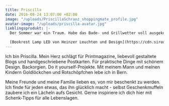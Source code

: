 ```yaml
---
title: Priscilla
date: 2016-08-24 13:07:00 +02:00
image: "/uploads/PriscillaSchranz_shoppingmate_profile.jpg"
avatar-image: "/uploads/priscilla-avatar.jpg"
lieblingsprodukt: |-
  Der Sommer war ein Traum. Habe das Bade- und Grillwetter voll ausgekostet. Allerdings freue ich mich nun auf den Herbst, auf gemütliche Abende zuhause. Neben meinem Bett stapeln sich Bücher, die ich nun liebend gerne lesen werde. Dafür hab ich nun DIE Lampe gefunden. Eine, die nicht nur hübsch aussieht, sondern auch noch praktisch ist. Mein aktueller Schmöker hat nun immer einen festen Platz und perfektioniert gleichzeitig das Design dieser zeitlos schönen Bookrest Lamp. Angeboten wird sie von Heinzer Leuchten und Design, einem Laden aus der Lorraine in Bern. Da kann man sich übrigens auch die Skyline von Bern (oder Zürich und Basel) kaufen und an die Wand hängen - die wünsch ich mir zu Weihnachten…

  [Bookrest Lamp LED von Heinzer Leuchten und Design](https://cdn.siroop.ch/media/images/sized/9b9c5059dd66bd54651d7b6a7bb5b7cc.400x400.jpg)
---
```


Ich bin Priscilla. Mein Herz schlägt für Printmagazine, liebevoll gestaltete Blogs und handgeschriebene Postkarten. Für praktische Dinge mit schönem Design. Backorgien. Do it yourself-Projekte. Mit meinem Mann und meinen Kindern Goldlöckchen und Rotschöpfchen lebe ich in Bern.

Meine Freunde und meine Familie lieben es, von mir beschenkt zu werden. Ich finde für jeden etwas, das ihn glücklich macht - selbst Geschenkmuffeln zaubere ich ein Lächeln aufs Gesicht. Gerne inspiriere ich dich hier mit Schenk-Tipps für alle Lebenslagen.
